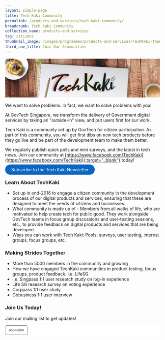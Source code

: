 ```yaml
---
layout: simple-page
title: Tech Kaki Community
permalink: /products-and-services/tech-kaki-community/
breadcrumb: Tech Kaki Community
collection_name: products-and-services
tag: citizens
thumbnail_image: /images/programmes/products-and-services/TechKaki-Thumbnail.jpg
third_nav_title: Join Our Communities
---
```

![Tech Kaki banner](/images/programmes/products-and-services/TechKaki-Header.jpg)

We want to solve problems. In fact, we want to solve problems with you!

At GovTech Singapore, we transform the delivery of Government digital services by taking an "outside-in" view, and put users first for our work.

Tech Kaki is a community set up by GovTech for citizen participation. As part of this community, you will get first dibs on new tech products before they go live and be part of the development team to make them better.

We regularly publish quick polls and mini surveys, and the latest in tech news. Join our community at [https://www.facebook.com/TechKaki](https://www.facebook.com/TechKaki){:target="_blank"} today!

<a href="https://www.tech.gov.sg/get-involved/tech-kaki-newsletter?utm_source=govtech&amp;utm_medium=website&amp;utm_campaign=productsandservices" target="_blank" style="background-color: #0A66C2; color: white; text-decoration: none; border-radius: 100px; padding-left: 20px; padding-right: 20px; padding-top:8px; padding-bottom:8px">Subscribe to the Tech Kaki Newsletter</a>

### Learn About TechKaki
* Set up in end-2016 to engage a citizen community in the development process of our digital products and services, ensuring that these are designed to meet the needs of citizens and businesses.
* What community is made up of - Members from all walks of life, who are motivated to help create tech for public good. They work alongside GovTech teams in focus group discussions and user-testing sessions, etc., to provide feedback on digital products and services that are being developed. 
* Ways you can work with Tech Kaki: Pools, surveys, user testing, interest groups, focus groups, etc.


### Making Strides Together
* More than 5000 members in the community and growing 
* How we have engaged TechKaki communities in product testing, focus groups, product feedback. I.e. LifeSG
* i.e. Singpass 1:1 user research study on log-in experience
* Life SG reaearch survey on voting experience
* Corppass 1:1 user study
*  Gobusiness 1:1 user interview

### Join Us Today!
Join our mailing list to get updates! 

![](/images/join%20now.png)